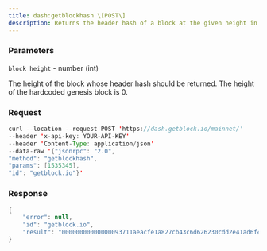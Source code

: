 ```yaml
---
title: dash:getblockhash \[POST\]
description: Returns the header hash of a block at the given height in the local bestblock chain.
---
```


### Parameters


`block height` - number (int)

The height of the block whose header hash should be returned. The height
of the hardcoded genesis block is 0.

### Request

``` java
curl --location --request POST 'https://dash.getblock.io/mainnet/' 
--header 'x-api-key: YOUR-API-KEY' 
--header 'Content-Type: application/json' 
--data-raw '{"jsonrpc": "2.0",
"method": "getblockhash",
"params": [1535345],
"id": "getblock.io"}'
```

###  Response

``` java
{
    "error": null,
    "id": "getblock.io",
    "result": "00000000000000093711aeacfe1a827cb43c6d626230cdd2e41ad6f43c1e79d3"
}
```


